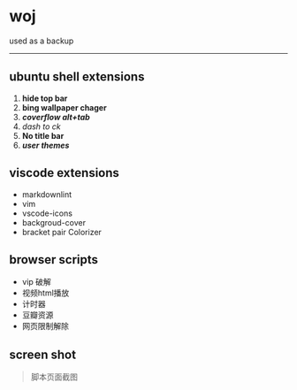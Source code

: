 # woj

used as a backup

***

## ubuntu shell extensions  

1. **hide top bar**
2. **bing wallpaper chager**
3. ***coverflow alt+tab***
4. *dash to ck*
5. **No title bar**
6. ***user themes***  

## viscode extensions

+ markdownlint  
+ vim
+ vscode-icons
+ backgroud-cover
+ bracket pair Colorizer

## browser scripts

+ vip 破解
+ 视频html播放
+ 计时器
+ 豆瓣资源
+ 网页限制解除

## screen shot

> 脚本页面截图
